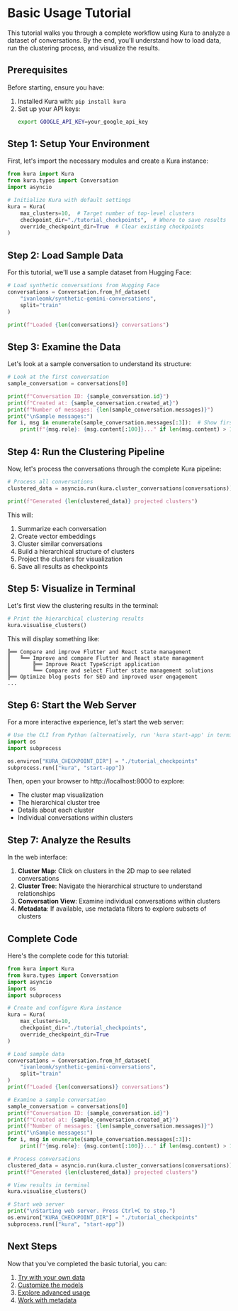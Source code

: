 # Basic Usage Tutorial

This tutorial walks you through a complete workflow using Kura to analyze a dataset of conversations. By the end, you'll understand how to load data, run the clustering process, and visualize the results.

## Prerequisites

Before starting, ensure you have:

1. Installed Kura with: `pip install kura`
2. Set up your API keys:
   ```bash
   export GOOGLE_API_KEY=your_google_api_key
   ```

## Step 1: Setup Your Environment

First, let's import the necessary modules and create a Kura instance:

```python
from kura import Kura
from kura.types import Conversation
import asyncio

# Initialize Kura with default settings
kura = Kura(
    max_clusters=10,  # Target number of top-level clusters
    checkpoint_dir="./tutorial_checkpoints",  # Where to save results
    override_checkpoint_dir=True  # Clear existing checkpoints
)
```

## Step 2: Load Sample Data

For this tutorial, we'll use a sample dataset from Hugging Face:

```python
# Load synthetic conversations from Hugging Face
conversations = Conversation.from_hf_dataset(
    "ivanleomk/synthetic-gemini-conversations", 
    split="train"
)

print(f"Loaded {len(conversations)} conversations")
```

## Step 3: Examine the Data

Let's look at a sample conversation to understand its structure:

```python
# Look at the first conversation
sample_conversation = conversations[0]

print(f"Conversation ID: {sample_conversation.id}")
print(f"Created at: {sample_conversation.created_at}")
print(f"Number of messages: {len(sample_conversation.messages)}")
print("\nSample messages:")
for i, msg in enumerate(sample_conversation.messages[:3]):  # Show first 3 messages
    print(f"{msg.role}: {msg.content[:100]}..." if len(msg.content) > 100 else f"{msg.role}: {msg.content}")
```

## Step 4: Run the Clustering Pipeline

Now, let's process the conversations through the complete Kura pipeline:

```python
# Process all conversations
clustered_data = asyncio.run(kura.cluster_conversations(conversations))

print(f"Generated {len(clustered_data)} projected clusters")
```

This will:
1. Summarize each conversation
2. Create vector embeddings
3. Cluster similar conversations
4. Build a hierarchical structure of clusters
5. Project the clusters for visualization
6. Save all results as checkpoints

## Step 5: Visualize in Terminal

Let's first view the clustering results in the terminal:

```python
# Print the hierarchical clustering results
kura.visualise_clusters()
```

This will display something like:

```
╠══ Compare and improve Flutter and React state management
║   ╚══ Improve and compare Flutter and React state management
║       ╠══ Improve React TypeScript application
║       ╚══ Compare and select Flutter state management solutions
╠══ Optimize blog posts for SEO and improved user engagement
...
```

## Step 6: Start the Web Server

For a more interactive experience, let's start the web server:

```python
# Use the CLI from Python (alternatively, run 'kura start-app' in terminal)
import os
import subprocess

os.environ["KURA_CHECKPOINT_DIR"] = "./tutorial_checkpoints"
subprocess.run(["kura", "start-app"])
```

Then, open your browser to http://localhost:8000 to explore:
- The cluster map visualization
- The hierarchical cluster tree
- Details about each cluster
- Individual conversations within clusters

## Step 7: Analyze the Results

In the web interface:

1. **Cluster Map**: Click on clusters in the 2D map to see related conversations
2. **Cluster Tree**: Navigate the hierarchical structure to understand relationships
3. **Conversation View**: Examine individual conversations within clusters
4. **Metadata**: If available, use metadata filters to explore subsets of clusters

## Complete Code

Here's the complete code for this tutorial:

```python
from kura import Kura
from kura.types import Conversation
import asyncio
import os
import subprocess

# Create and configure Kura instance
kura = Kura(
    max_clusters=10,
    checkpoint_dir="./tutorial_checkpoints",
    override_checkpoint_dir=True
)

# Load sample data
conversations = Conversation.from_hf_dataset(
    "ivanleomk/synthetic-gemini-conversations", 
    split="train"
)
print(f"Loaded {len(conversations)} conversations")

# Examine a sample conversation
sample_conversation = conversations[0]
print(f"Conversation ID: {sample_conversation.id}")
print(f"Created at: {sample_conversation.created_at}")
print(f"Number of messages: {len(sample_conversation.messages)}")
print("\nSample messages:")
for i, msg in enumerate(sample_conversation.messages[:3]):
    print(f"{msg.role}: {msg.content[:100]}..." if len(msg.content) > 100 else f"{msg.role}: {msg.content}")

# Process conversations
clustered_data = asyncio.run(kura.cluster_conversations(conversations))
print(f"Generated {len(clustered_data)} projected clusters")

# View results in terminal
kura.visualise_clusters()

# Start web server
print("\nStarting web server. Press Ctrl+C to stop.")
os.environ["KURA_CHECKPOINT_DIR"] = "./tutorial_checkpoints"
subprocess.run(["kura", "start-app"])
```

## Next Steps

Now that you've completed the basic tutorial, you can:

1. [Try with your own data](../guides/loading-data.md)
2. [Customize the models](../guides/custom-models.md)
3. [Explore advanced usage](advanced-usage.md)
4. [Work with metadata](../guides/metadata.md)